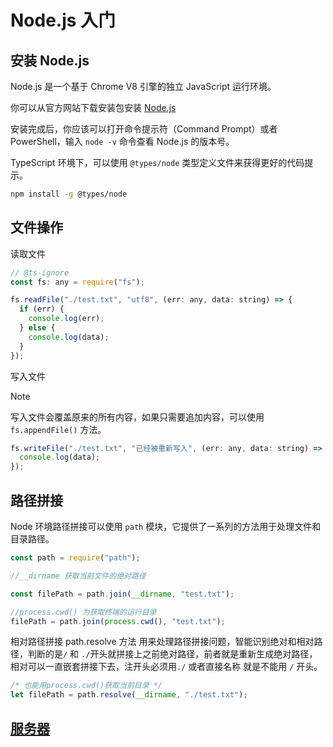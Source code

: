 # Node.js 入门

## 安装 Node.js

Node.js 是一个基于 Chrome V8 引擎的独立 JavaScript 运行环境。

你可以从官方网站下载安装包安装 [Node.js](httpshttps://nodejs.org/en/download/)

安装完成后，你应该可以打开命令提示符（Command Prompt）或者 PowerShell，输入 `node -v` 命令查看 Node.js 的版本号。

TypeScript 环境下，可以使用 `@types/node` 类型定义文件来获得更好的代码提示。

```bash
npm install -g @types/node
```

## 文件操作

读取文件

```javascript
// @ts-ignore
const fs: any = require("fs");

fs.readFile("./test.txt", "utf8", (err: any, data: string) => {
  if (err) {
    console.log(err);
  } else {
    console.log(data);
  }
});
```

写入文件

> [!NOTE]
> 写入文件会覆盖原来的所有内容，如果只需要追加内容，可以使用 `fs.appendFile()` 方法。

```javascript
fs.writeFile("./test.txt", "已经被重新写入", (err: any, data: string) => {
  console.log(data);
});
```

## 路径拼接

Node 环境路径拼接可以使用 `path` 模块，它提供了一系列的方法用于处理文件和目录路径。

```javascript
const path = require("path");

//__dirname 获取当前文件的绝对路径

const filePath = path.join(__dirname, "test.txt");

//process.cwd() 为获取终端的运行目录
filePath = path.join(process.cwd(), "test.txt");
```

相对路径拼接 path.resolve 方法 用来处理路径拼接问题，智能识别绝对和相对路径，判断的是`/` 和 `./`开头就拼接上之前绝对路径，前者就是重新生成绝对路径，相对可以一直嵌套拼接下去，注开头必须用`./` 或者直接名称 就是不能用 `/` 开头。

```javascript
/* 也能用process.cwd()获取当前目录 */
let filePath = path.resolve(__dirname, "./test.txt");
```

## [服务器](./CreateServer.md)
